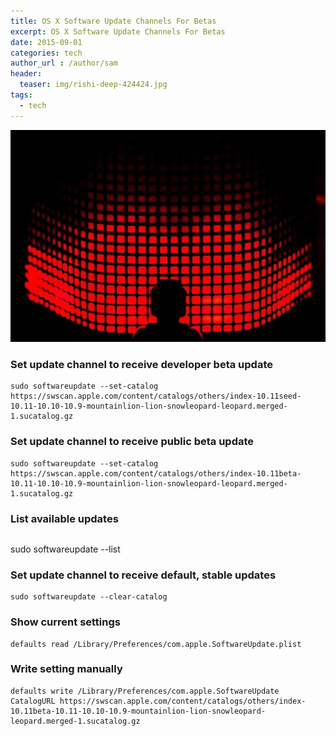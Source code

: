 ```yaml
---
title: OS X Software Update Channels For Betas
excerpt: OS X Software Update Channels For Betas
date: 2015-09-01
categories: tech
author_url : /author/sam
header:
  teaser: img/rishi-deep-424424.jpg
tags:
  - tech
---
```


![](/img/rishi-deep-424424.jpg)

### Set update channel to receive developer beta update

```
sudo softwareupdate --set-catalog https://swscan.apple.com/content/catalogs/others/index-10.11seed-10.11-10.10-10.9-mountainlion-lion-snowleopard-leopard.merged-1.sucatalog.gz
```

### Set update channel to receive public beta update

```
sudo softwareupdate --set-catalog https://swscan.apple.com/content/catalogs/others/index-10.11beta-10.11-10.10-10.9-mountainlion-lion-snowleopard-leopard.merged-1.sucatalog.gz
```

### List available updates

```
```
sudo softwareupdate --list

### Set update channel to receive default, stable updates

```
sudo softwareupdate --clear-catalog
```

### Show current settings

```
defaults read /Library/Preferences/com.apple.SoftwareUpdate.plist
```

### Write setting manually

```
defaults write /Library/Preferences/com.apple.SoftwareUpdate CatalogURL https://swscan.apple.com/content/catalogs/others/index-10.11beta-10.11-10.10-10.9-mountainlion-lion-snowleopard-leopard.merged-1.sucatalog.gz
```
